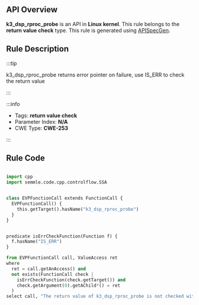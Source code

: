 ---
---


## API Overview
**k3_dsp_rproc_probe** is an API in **Linux kernel**. This rule belongs to the **return value check** type. This rule is generated using [APISpecGen](../../tools/APISpecGen).
## Rule Description

:::tip

k3_dsp_rproc_probe returns error pointer on failure, use IS_ERR to check the return value

:::

:::info

- Tags: **return value check**
- Parameter Index: **N/A**
- CWE Type: **CWE-253**

:::

## Rule Code
```python

import cpp
import semmle.code.cpp.controlflow.SSA


class EVPFunctionCall extends FunctionCall {
  EVPFunctionCall() {
    this.getTarget().hasName("k3_dsp_rproc_probe")
  }
}


predicate isErrCheckFunction(Function f) {
  f.hasName("IS_ERR") 
}

from EVPFunctionCall call, ValueAccess ret
where
  ret = call.getAnAccess() and
  not exists(FunctionCall check |
    isErrCheckFunction(check.getTarget()) and
    check.getArgument(0).getAChild*() = ret
  )
select call, "The return value of k3_dsp_rproc_probe is not checked with IS_ERR."
    
```